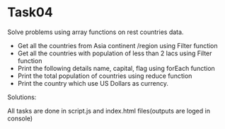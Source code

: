 # Task04

Solve problems using array functions on rest countries data. 
- Get all the countries from Asia continent /region using Filter function
- Get all the countries with population of less than 2 lacs using Filter function
- Print the following details name, capital, flag using forEach function 
- Print the total population of countries using reduce function 
- Print the country which use US Dollars as currency.

Solutions:

All tasks are done in script.js and index.html files(outputs are loged in console)
